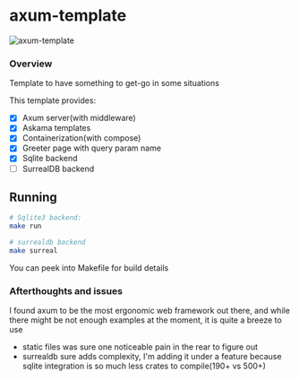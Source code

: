 # axum-template

![axum-template](https://github.com/user-attachments/assets/a16843e7-7537-4c73-a550-52a37b6fbf73)

### Overview
Template to have something to get-go in some situations

This template provides:
- [x] Axum server(with middleware)
- [x] Askama templates
- [x] Containerization(with compose)
- [x] Greeter page with query param name
- [x] Sqlite backend
- [ ] SurrealDB backend

## Running
```bash
# Sqlite3 backend:
make run

# surrealdb backend
make surreal

```

You can peek into Makefile for build details

### Afterthoughts and issues
I found axum to be the most ergonomic web framework out there, and while there might be not
enough examples at the moment, it is quite a breeze to use
- static files was sure one noticeable pain in the rear to figure out
- surrealdb sure adds complexity, I'm adding it under a feature because sqlite integration is
    so much less crates to compile(190+ vs 500+)

